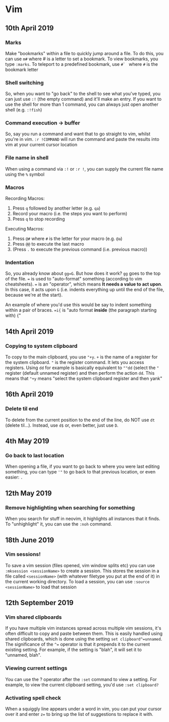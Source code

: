 # Vim

## 10th April 2019
### Marks
Make "bookmarks" within a file to quickly jump around a file. To do this, you can use `m#` where # is a letter to set a bookmark. To view bookmarks, you type `:marks`. To teleport to a predefined bookmark, use ``#` `` where `#` is the bookmark letter 

### Shell switching
So, when you want to "go back" to the shell to see  what you've typed, you can just use `:!` (the empty command) and it'll make an entry. If you want to use the shell for more than 1 command, you can always just open another shell (e.g. `:!fish`)

### Command execution -> buffer
So, say you run a command and want that to go straight to vim, whilst you're in vim. `:r !COMMAND` will run the command and paste the results into vim at your current cursor location

### File name in shell
When using a command via `:!` or `:r !`, you can supply the current file name using the `%` symbol

### Macros
Recording Macros:

1. Press `q` followed by another letter (e.g. `qa`)
2. Record your macro (i.e. the steps you want to perform)
3. Press `q` to stop recording

Executing Macros: 

1. Press `@#` where `#` is the letter for your macro (e.g. `@a`)
2. Press `@@` to execute the last macro
3. (Press `.` to execute the previous command (i.e. previous macro))

### Indentation
So, you already know about `gg=G`. But how does it work? `gg` goes to the top of the file. `=` is used to "auto-format" something (according to vim cheatsheets). `=` is an "operator", which means **It needs a value to act upon**. In this case, it acts upon `G` (i.e. indents everything up until the end of the file, because we're at the start).

An example of where you'd use this would be say to indent something within a pair of braces. `=i{` is "auto format **inside** (the paragraph starting with) {"

## 14th April 2019
### Copying to system clipboard
To copy to the main clipboard, you use `"+y`. `+` is the name of a register for the system clipboard. `"` is the register command. It lets you access registers. Using `dd` for example is basically equivalent to `""dd` (select the `"` register (default unnamed register) and then perform the action `dd`. This means that `"+y` means "select the system clipboard register and then yank"

## 16th April 2019
### Delete til end
To delete from the current position to the end of the line, do NOT use `dt` (delete til...). Instead, use `d$` or, even better, just use `D`. 

## 4th May 2019
### Go back to last location
When opening a file, if you want to go back to where you were last editing something, you can type `'"` to go back to that previous location, or even easier: ``.``

## 12th May 2019
### Remove highlighting when searching for something
When you search for stuff in neovim, it highlights all instances that it finds. To "unhighlight" it, you can use the `:noh` command.

## 18th June 2019
### Vim sessions!
To save a vim session (files opened, vim window splits etc) you can use `:mksession <sessionName>` to create a session. This stores the session in a file called `<sessionName>` (with whatever filetype you put at the end of it) in the current working directory. To load a session, you can use `:source <sessionName>` to load that session

## 12th September 2019
### Vim shared clipboards
If you have multiple vim instances spread across multiple vim sessions, it's often difficult to copy and paste between them. This is easily handled using shared clipboards, which is done using the setting `set clipboard^=unnamed`. The significance of the `^=` operator is that it prepends it to the current existing setting. For example, if the setting is "blah", it will set it to "unnamed, blah".

### Viewing current settings
You can use the ? operator after the `:set` command to view a setting. For example, to view the current clipboard setting, you'd use `:set clipboard?`

### Activating spell check
When a squiggly line appears under a word in vim, you can put your cursor over it and enter `z=` to bring up the list of suggestions to replace it with.
